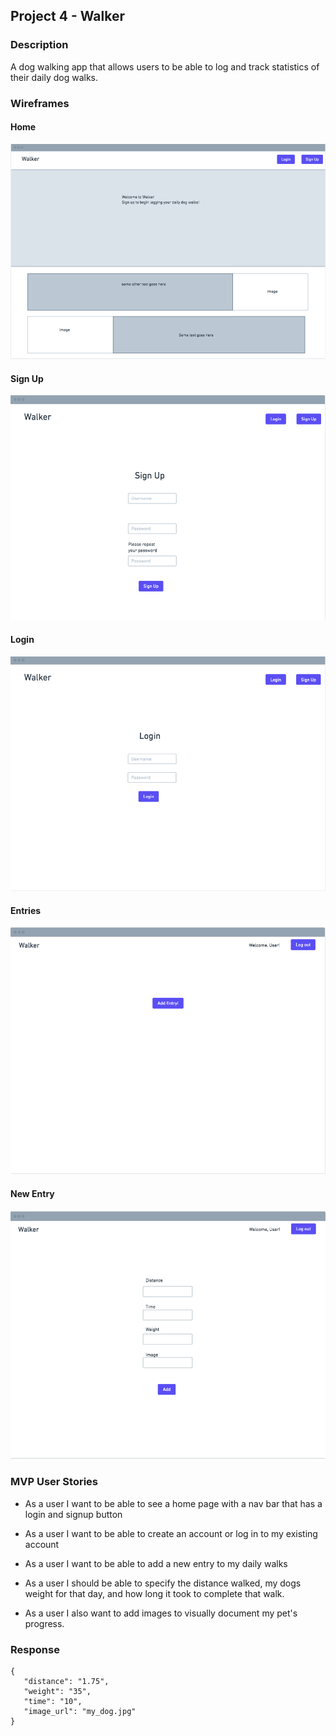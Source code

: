 ## Project 4 - Walker

### Description
A dog walking app that allows users to be able to log and track statistics of their daily dog walks.

### Wireframes

#### Home

![Home](Home1.png)

#### Sign Up

![Signup](Sign-Up.png)

#### Login

![Login](Login1.png)

#### Entries

![Entries](Entries.png)

#### New Entry

![NewEntry](NewEntry.png)


### MVP User Stories

- As a user I want to be able to see a home page with  a nav bar that has a login and signup button

- As a user I want to be able to create an account or log in to my existing account

- As a user I want to be able to add a new entry to my daily walks

- As a user I should be able to specify the distance walked, my dogs weight for that day, and how long it took to complete that walk.

- As a user I also want to add images to visually document my pet's progress.


### Response 

```
{
   "distance": "1.75",
   "weight": "35",
   "time": "10",
   "image_url": "my_dog.jpg"
}